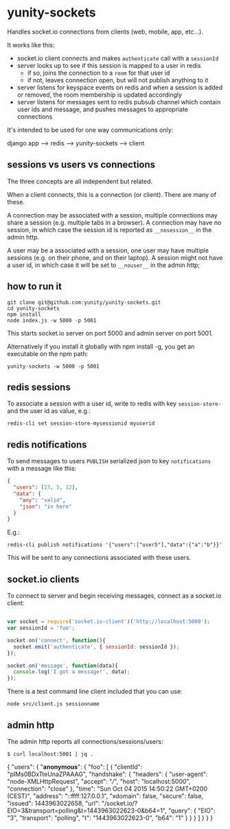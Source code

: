 # yunity-sockets

Handles socket.io connections from clients (web, mobile, app, etc...).

It works like this:

- socket.io client connects and makes `authenticate` call with a `sessionId`
- server looks up to see if this session is mapped to a user in redis
  - if so, joins the connection to a `room` for that user id
  - if not, leaves connection open, but will not publish anything to it
- server listens for keyspace events on redis and when a session is added or removed, the room membership is updated accordingly
- server listens for messages sent to redis pubsub channel which contain user ids and message, and pushes messages to appropriate connections

It's intended to be used for one way communications only:

django app --> redis --> yunity-sockets --> client

## sessions vs users vs connections

The three concepts are all independent but related.

When a client connects, this is a connection (or client). There are many of these.

A connection may be associated with a session, multiple connections may share a session (e.g. multiple tabs in a browser). A connection may have no session, in which case the session id is reported as `__nosession__` in the admin http.

A user may be a associated with a session, one user may have multiple sessions (e.g. on their phone, and on their laptop). A session might not have a user id, in which case it will be set to `__nouser__` in the admin http;


## how to run it

```
git clone git@github.com:yunity/yunity-sockets.git
cd yunity-sockets
npm install
node index.js -w 5000 -p 5001
```

This starts socket.io server on port 5000 and admin server on port 5001.


Alternatively if you install it globally with npm install -g, you get an executable on the npm path:

```
yunity-sockets -w 5000 -p 5001
```

## redis sessions

To associate a session with a user id, write to redis with key `session-store-` and the user id as value, e.g.:

```
redis-cli set session-store-mysessionid myuserid
```

## redis notifications

To send messages to users `PUBLISH` serialized json to key `notifications` with a message like this:

```json
{
  "users": [23, 5, 12],
  "data": {
    "any": "valid",
    "json": "in here"
  }
}
```

E.g.:

```
redis-cli publish notifications '{"users":["user5"],"data":{"a":"b"}}'
```

This will be sent to any connections associated with these users.

## socket.io clients

To connect to server and begin receiving messages, connect as a socket.io client:

```js

var socket = require('socket.io-client')('http://localhost:5000');
var sessionId = 'foo';

socket.on('connect', function(){
  socket.emit('authenticate', { sessionId: sessionId });
});

socket.on('message', function(data){
  console.log('I got a message!', data);
});

```

There is a test command line client included that you can use:

```
node src/client.js sessionname
```

## admin http

The admin http reports all connections/sessions/users:

```
$ curl localhost:5001 | jq .

```
{
  "users": {
    "__anonymous__": {
      "foo": [
        {
          "clientId": "pIMs0BDxTteUnaZPAAAG",
          "handshake": {
            "headers": {
              "user-agent": "node-XMLHttpRequest",
              "accept": "*/*",
              "host": "localhost:5000",
              "connection": "close"
            },
            "time": "Sun Oct 04 2015 14:50:22 GMT+0200 (CEST)",
            "address": "::ffff:127.0.0.1",
            "xdomain": false,
            "secure": false,
            "issued": 1443963022658,
            "url": "/socket.io/?EIO=3&transport=polling&t=1443963022623-0&b64=1",
            "query": {
              "EIO": "3",
              "transport": "polling",
              "t": "1443963022623-0",
              "b64": "1"
            }
          }
        }
      ]
    }
  }
}
```
